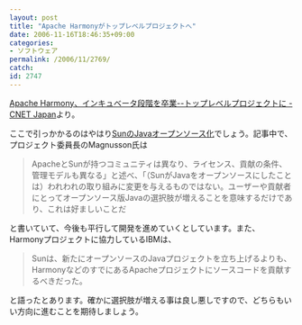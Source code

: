 ```yaml
---
layout: post
title: "Apache Harmonyがトップレベルプロジェクトへ"
date: 2006-11-16T18:46:35+09:00
categories:
- ソフトウェア
permalink: /2006/11/2769/
catch: 
id: 2747
---
```

[Apache Harmony、インキュベータ段階を卒業--トップレベルプロジェクトに - CNET Japan](http://japan.cnet.com/news/ent/story/0,2000056022,20316007,00.htm)より。

ここで引っかかるのはやはり[SunのJavaオープンソース化](http://news.moongift.jp/i-2717.html)でしょう。記事中で、プロジェクト委員長のMagnusson氏は

> ApacheとSunが持つコミュニティは異なり、ライセンス、貢献の条件、管理モデルも異なる」と述べ、「（SunがJavaをオープンソースにしたことは）われわれの取り組みに変更を与えるものではない。ユーザーや貢献者にとってオープンソース版Javaの選択肢が増えることを意味するだけであり、これは好ましいことだ

 

と書いていて、今後も平行して開発を進めていくとしています。また、Harmonyプロジェクトに協力しているIBMは、

 

> Sunは、新たにオープンソースのJavaプロジェクトを立ち上げるよりも、HarmonyなどのすでにあるApacheプロジェクトにソースコードを貢献するべきだった。

 

と語ったとあります。確かに選択肢が増える事は良し悪しですので、どちらもいい方向に進むことを期待しましょう。

